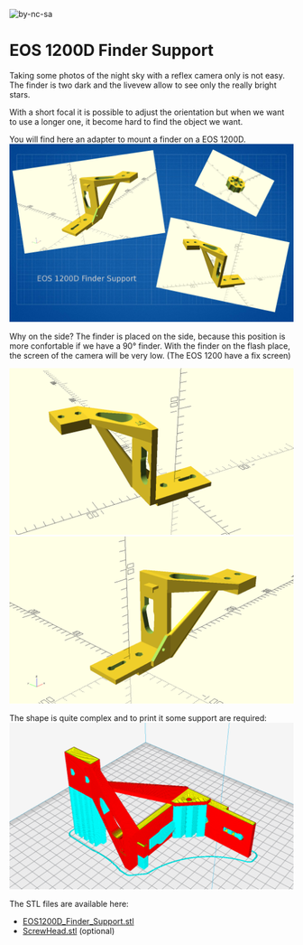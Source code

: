 ![by-nc-sa](https://i.creativecommons.org/l/by-nc-sa/4.0/88x31.png)

# EOS 1200D Finder Support
Taking some photos of the night sky with a reflex camera only is not easy. The finder is two dark and the livevew allow to see only the really bright stars.

With a short focal it is possible to adjust the orientation but when we want to use a longer one, it become hard to find the object we want.

You will find here an adapter to mount a finder on a EOS 1200D.
![EOS1200D Finder support image](./images/EOS1200D_Finder_support.png)

Why on the side? 
The finder is placed on the side, because this position is more confortable if we have a 90° finder. With the finder on the flash place, the screen of the camera will be very low. (The EOS 1200 have a fix screen)

![EOS1200D Finder support image 1](./images/EOS1200D_Finder_support_scad.png)
![EOS1200D Finder support image 2](./images/EOS1200D_Finder_support_scad2.png)

The shape is quite complex and to print it some support are required:
![Printing of the support](./images/EOS_1200D_Finder_Adapter_cura.png)

The STL files are available here:
- [EOS1200D_Finder_Support.stl](EOS1200D_Finder_Support.stl)
- [ScrewHead.stl](ScrewHead.stl) (optional)
